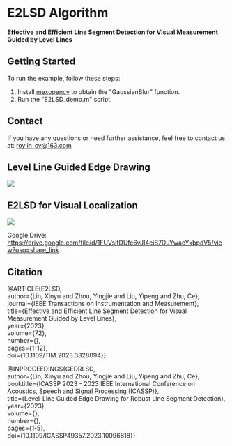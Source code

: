 # E2LSD Algorithm

**Effective and Efficient Line Segment Detection for Visual Measurement Guided by Level Lines**

## Getting Started

To run the example, follow these steps:

1. Install [mexopencv](https://kyamagu.github.io/mexopencv/) to obtain the "GaussianBlur" function.
2. Run the "E2LSD_demo.m" script.

## Contact

If you have any questions or need further assistance, feel free to contact us at: roylin_cv@163.com

## Level Line Guided Edge Drawing
[![](https://github.com/roylin1229/E2LSD/blob/main/level_line_guided_edge_drawing.gif)](https://drive.google.com/file/d/1cl5ByQVWHgpcfRRC5zCfc-aoAacj3-Y8/view?usp=share_link)  

## E2LSD for Visual Localization

[![](https://github.com/roylin1229/E2LSD/blob/main/loc_demo.gif)](https://drive.google.com/file/d/1FUVsifDUfc6vJI4eiS7DuYwaoYxbpdV5/view?usp=share_link)  

Google Drive: https://drive.google.com/file/d/1FUVsifDUfc6vJI4eiS7DuYwaoYxbpdV5/view?usp=share_link  

## Citation

@ARTICLE{E2LSD,  
  author={Lin, Xinyu and Zhou, Yingjie and Liu, Yipeng and Zhu, Ce},  
  journal={IEEE Transactions on Instrumentation and Measurement},   
  title={Effective and Efficient Line Segment Detection for Visual Measurement Guided by Level Lines},   
  year={2023},  
  volume={72},  
  number={},  
  pages={1-12},  
  doi={10.1109/TIM.2023.3328094}}  
  
@INPROCEEDINGS{GEDRLSD,  
  author={Lin, Xinyu and Zhou, Yingjie and Liu, Yipeng and Zhu, Ce},  
  booktitle={ICASSP 2023 - 2023 IEEE International Conference on Acoustics, Speech and Signal Processing (ICASSP)},   
  title={Level-Line Guided Edge Drawing for Robust Line Segment Detection},   
  year={2023},  
  volume={},  
  number={},  
  pages={1-5},  
  doi={10.1109/ICASSP49357.2023.10096818}}  
